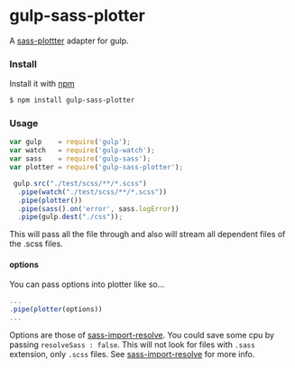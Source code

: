 gulp-sass-plotter
=================
A [sass-plottter][plotter] adapter for gulp.

### Install
Install it with [npm][npm]
```bash
$ npm install gulp-sass-plotter
```

### Usage
```js
var gulp    = require('gulp');
var watch   = require('gulp-watch');
var sass    = require('gulp-sass');
var plotter = require('gulp-sass-plotter');

 gulp.src("./test/scss/**/*.scss")
  .pipe(watch("./test/scss/**/*.scss"))
  .pipe(plotter())
  .pipe(sass().on('error', sass.logError))
  .pipe(gulp.dest("./css"));

```
This will pass all the file through and also will stream all dependent files
of the .scss files.

#### options
You can pass options into plotter like so...
```js
...
.pipe(plotter(options))
...
```

Options are those of [sass-import-resolve][import-resolve]. You could save some cpu 
by passing ```resolveSass : false```. This will not look for files with `.sass`
extension, only `.scss` files. See [sass-import-resolve][import-resolve] for more info.


[plotter]: https://npmjs.org/package/sass-plotter/
[import-resolve]: https://npmjs.org/package/sass-import-resolve/
[npm]: https://npmjs.org